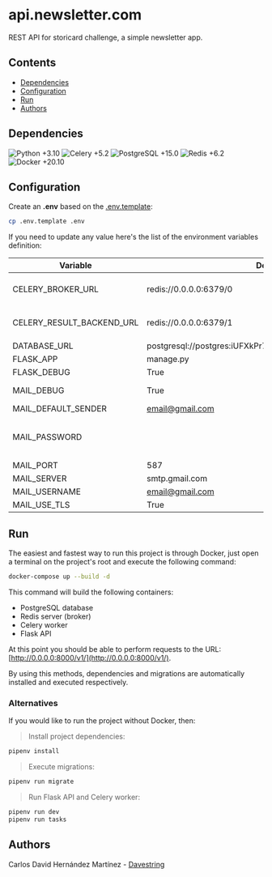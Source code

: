 # api.newsletter.com

REST API for storicard challenge, a simple newsletter app.

## Contents

-   [Dependencies](#dependencies)
-   [Configuration](#configuration)
-   [Run](#run)
-   [Authors](#authors)

## Dependencies

![Python +3.10](https://img.shields.io/badge/Python-+3.10-blue.svg)
![Celery +5.2](https://img.shields.io/badge/Celery-+5.2-green.svg)
![PostgreSQL +15.0](https://img.shields.io/badge/PostgreSQL-+15.0-black.svg)
![Redis +6.2](https://img.shields.io/badge/Redis-+6.2-red.svg)
![Docker +20.10](https://img.shields.io/badge/Docker-+20.10-lightgrey.svg)

## Configuration

Create an **.env** based on the [.env.template](./.env.template):

```sh
cp .env.template .env
```

If you need to update any value here's the list of the environment variables definition:

| Variable                  | Default value                                                     | Description                                                                                                                                     |
| ------------------------- | ----------------------------------------------------------------- | ----------------------------------------------------------------------------------------------------------------------------------------------- |
| CELERY_BROKER_URL         | redis://0.0.0.0:6379/0                                            | Default broker URL. If running broker using docker the default value points to the newsletter_broker container at its 0 db.                     |
| CELERY_RESULT_BACKEND_URL | redis://0.0.0.0:6379/1                                            | Default result backend URL. If running broker using docker the default value points to the newsletter_broker container at its 1 db.             |
| DATABASE_URL              | postgresql://postgres:iUFXkPr7\_!nm98EY@127.0.0.1:5432/newsletter | Database to which SQLAlchemy will connect to.                                                                                                   |
| FLASK_APP                 | manage.py                                                         | Project main module.                                                                                                                            |
| FLASK_DEBUG               | True                                                              | If `True` then the flask's debug mode will be activated.                                                                                        |
| MAIL_DEBUG                | True                                                              | If `True`, then the flask-mail debug model will be activated.                                                                                   |
| MAIL_DEFAULT_SENDER       | email@gmail.com                                                   | Default mail sender.                                                                                                                            |
| MAIL_PASSWORD             |                                                                   | If using gmail's SMTP server then this field should be supplied with an app password: <https://support.google.com/accounts/answer/185833?hl=es> |
| MAIL_PORT                 | 587                                                               | SMPT server port.                                                                                                                               |
| MAIL_SERVER               | smtp.gmail.com                                                    | SMTP server.                                                                                                                                    |
| MAIL_USERNAME             | email@gmail.com                                                   | Email related to the `MAIL_PASSWORD` env variable.                                                                                              |
| MAIL_USE_TLS              | True                                                              | Enable TLS protocol.                                                                                                                            |

## Run

The easiest and fastest way to run this project is through Docker, just open a terminal on the project's root and execute the following command:


```sh
docker-compose up --build -d
```

This command will build the following containers:
* PostgreSQL database
* Redis server (broker)
* Celery worker
* Flask API

At this point you should be able to perform requests to the URL: [http://0.0.0.0:8000/v1/](http://0.0.0.0:8000/v1/).

By using this methods, dependencies and migrations are automatically installed and executed respectively.

### Alternatives

If you would like to run the project without Docker, then:

> Install project dependencies:
```sh
pipenv install
```

> Execute migrations:
```sh
pipenv run migrate
```

> Run Flask API and Celery worker:
```sh
pipenv run dev
pipenv run tasks
```

## Authors

Carlos David Hernández Martínez - [Davestring](https://github.com/Davestring)
